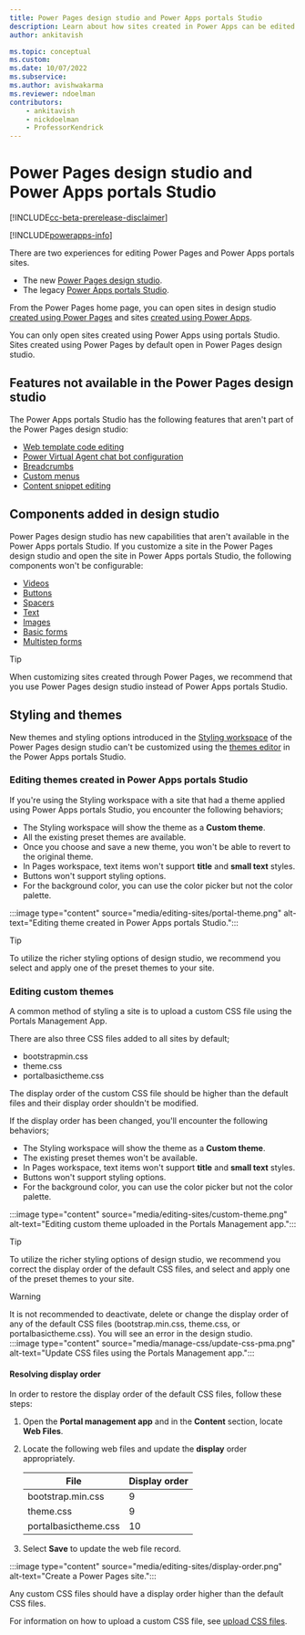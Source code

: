 ```yaml
---
title: Power Pages design studio and Power Apps portals Studio
description: Learn about how sites created in Power Apps can be edited in Power Pages design studio.
author: ankitavish

ms.topic: conceptual
ms.custom: 
ms.date: 10/07/2022
ms.subservice:
ms.author: avishwakarma
ms.reviewer: ndoelman
contributors:
    - ankitavish
    - nickdoelman
    - ProfessorKendrick
---
```


# Power Pages design studio and Power Apps portals Studio

[!INCLUDE[cc-beta-prerelease-disclaimer](../includes/cc-beta-prerelease-disclaimer.md)]

[!INCLUDE[powerapps-info](../includes/cc-powerapps-info.md)]

There are two experiences for editing Power Pages and Power Apps portals sites.

- The new [Power Pages design studio](../getting-started/create-manage.md).
- The legacy [Power Apps portals Studio](/power-apps/maker/portals/portal-designer-anatomy). 

From the Power Pages home page, you can open sites in design studio [created using Power Pages](../getting-started/create-manage.md) and sites [created using Power Apps](/power-apps/maker/portals/create-portal). 

You can only open sites created using Power Apps using portals Studio. Sites created using Power Pages by default open in Power Pages design studio.

## Features not available in the Power Pages design studio

The Power Apps portals Studio has the following features that aren't part of the Power Pages design studio:

- [Web template code editing](/power-apps/maker/portals/work-with-templates)
- [Power Virtual Agent chat bot configuration](/power-apps/maker/portals/add-chatbot) 
- [Breadcrumbs](/power-apps/maker/portals/add-breadcrumb)
- [Custom menus](/power-apps/maker/portals/add-custom-menu)
- [Content snippet editing](/power-apps/maker/portals/configure/customize-content-snippets)

## Components added in design studio

Power Pages design studio has new capabilities that aren't available in the Power Apps portals Studio. If you customize a site in the Power Pages design studio and open the site in Power Apps portals Studio, the following components won't be configurable:  

- [Videos](../getting-started/add-video.md) 
- [Buttons](../getting-started/add-button.md)
- [Spacers](../getting-started/add-spacer.md)
- [Text](../getting-started/add-text.md)
- [Images](../getting-started/add-image.md)
- [Basic forms](../getting-started/add-form.md)
- [Multistep forms](../getting-started/multistep-forms.md)

> [!TIP]
> When customizing sites created through Power Pages, we recommend that you use Power Pages design studio instead of Power Apps portals Studio.

## Styling and themes

New themes and styling options introduced in the [Styling workspace](../getting-started/style-site.md) of the Power Pages design studio can't be customized using the [themes editor](/power-apps/maker/portals/theme-overview) in the Power Apps portals Studio.

### Editing themes created in Power Apps portals Studio

If you're using the Styling workspace with a site that had a theme applied using Power Apps portals Studio, you encounter the following behaviors;

- The Styling workspace will show the theme as a **Custom theme**.
- All the existing preset themes are available.
- Once you choose and save a new theme, you won't be able to revert to the original theme.
- In Pages workspace, text items won't support **title** and **small text** styles.
- Buttons won't support styling options.
- For the background color, you can use the color picker but not the color palette.

:::image type="content" source="media/editing-sites/portal-theme.png" alt-text="Editing theme created in Power Apps portals Studio.":::

> [!TIP]
> To utilize the richer styling options of design studio, we recommend you select and apply one of the preset themes to your site.

### Editing custom themes

A common method of styling a site is to upload a custom CSS file using the Portals Management App.

There are also three CSS files added to all sites by default;
- bootstrapmin.css
- theme.css
- portalbasictheme.css

The display order of the custom CSS file should be higher than the default files and their display order shouldn't be modified.

If the display order has been changed, you'll encounter the following behaviors;

- The Styling workspace will show the theme as a **Custom theme**.
- The existing preset themes won't be available.
- In Pages workspace, text items won't support **title** and **small text** styles.
- Buttons won't support styling options.
- For the background color, you can use the color picker but not the color palette.

:::image type="content" source="media/editing-sites/custom-theme.png" alt-text="Editing custom theme uploaded in the Portals Management app.":::

> [!TIP]
> To utilize the richer styling options of design studio, we recommend you correct the display order of the default CSS files, and select and apply one of the preset themes to your site.

> [!WARNING]
> It is not recommended to deactivate, delete or change the display order of any of the default CSS files (bootstrap.min.css, theme.css, or portalbasictheme.css). You will see an error in the design studio.</br>
> :::image type="content" source="media/manage-css/update-css-pma.png" alt-text="Update CSS files using the Portals Management app."::: </br>

#### Resolving display order

In order to restore the display order of the default CSS files, follow these steps:

1. Open the **Portal management app** and in the **Content** section, locate **Web Files**.

1. Locate the following web files and update the **display** order appropriately. 

    | File | Display order |
    | - | - |
    | bootstrap.min.css | 9 |
    | theme.css | 9 |
    | portalbasictheme.css | 10 |

1. Select **Save** to update the web file record.

:::image type="content" source="media/editing-sites/display-order.png" alt-text="Create a Power Pages site.":::

Any custom CSS files should have a display order higher than the default CSS files.

For information on how to upload a custom CSS file, see [upload CSS files](manage-css.md#upload-css-files).

